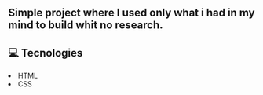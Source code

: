 ## Simple project where I used only what i had in my mind to build whit no research.

## :computer:  Tecnologies

<li>
  HTML
</li>
<li>
  CSS
</li>
